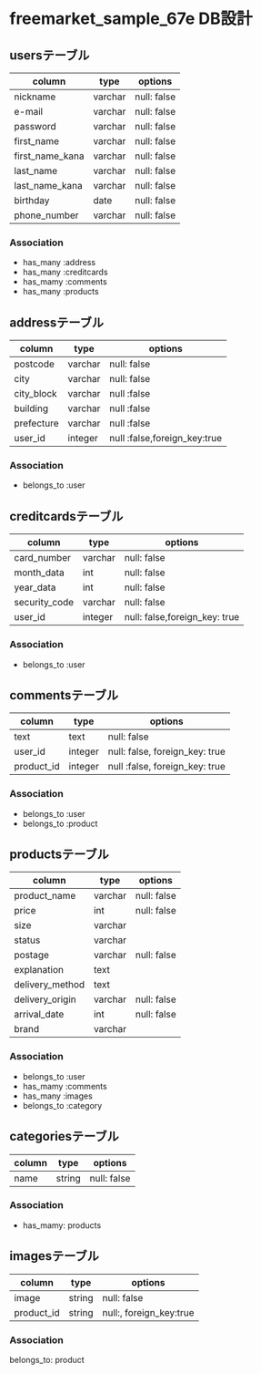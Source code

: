 # freemarket_sample_67e DB設計

## usersテーブル

|column|type|options|
|------|----|-------|
|nickname|varchar|null: false|
|e-mail|varchar|null: false|
|password|varchar|null: false|
|first_name|varchar|null: false|
|first_name_kana|varchar|null: false|
|last_name|varchar|null: false|
|last_name_kana|varchar|null: false|
|birthday|date|null: false|
|phone_number|varchar|null: false|

### Association
- has_many :address
- has_many :creditcards
- has_mamy :comments
- has_many :products


## addressテーブル
|column|type|options|
|------|----|-------|
|postcode|varchar|null: false|
|city|varchar|null: false|
|city_block|varchar|null :false|
|building|varchar|null :false|
|prefecture|varchar|null :false|
|user_id|integer|null :false,foreign_key:true|

### Association
- belongs_to :user


## creditcardsテーブル
|column|type|options|
|------|----|-------|
|card_number|varchar|null: false|
|month_data|int|null: false|
|year_data|int|null: false|
|security_code|varchar|null: false|
|user_id|integer|null: false,foreign_key: true|

### Association
- belongs_to :user


## commentsテーブル
|column|type|options|
|------|----|-------|
|text|text|null: false|
|user_id|integer|null: false, foreign_key: true|
|product_id|integer|null :false, foreign_key: true|

### Association
- belongs_to :user
- belongs_to :product


## productsテーブル
|column|type|options|
|------|----|-------|
|product_name|varchar|null: false|
|price|int|null: false|
|size|varchar||
|status|varchar||
|postage|varchar|null: false|
|explanation|text||
|delivery_method|text||
|delivery_origin|varchar|null: false|
|arrival_date|int|null: false|
|brand|varchar||

### Association
- belongs_to :user
- has_mamy :comments
- has_many :images
- belongs_to :category


## categoriesテーブル
|column|type|options|
|------|----|-------|
|name|string|null: false|

### Association
- has_mamy: products


## imagesテーブル
|column|type|options|
|------|----|-------|
|image|string|null: false|
|product_id|string|null:, foreign_key:true|


### Association
belongs_to: product